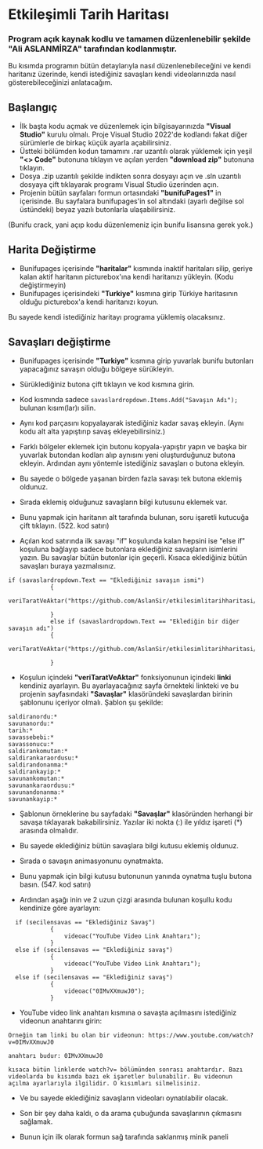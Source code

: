 # Etkileşimli Tarih Haritası

### Program açık kaynak kodlu ve tamamen düzenlenebilir şekilde __"Ali ASLANMİRZA"__ tarafından kodlanmıştır.

Bu kısımda programın bütün detaylarıyla nasıl düzenlenebileceğini ve kendi haritanız üzerinde, kendi istediğiniz savaşları kendi videolarınızda nasıl gösterebileceğinizi anlatacağım.

## Başlangıç

- İlk başta kodu açmak ve düzenlemek için bilgisayarınızda __"Visual Studio"__ kurulu olmalı. Proje Visual Studio 2022'de kodlandı fakat diğer sürümlerle de birkaç küçük ayarla açabilirsiniz.
- Üstteki bölümden kodun tamamını .rar uzantılı olarak yüklemek için yeşil __"<> Code"__ butonuna tıklayın ve açılan yerden __"download zip"__ butonuna tıklayın.
- Dosya .zip uzantılı şekilde indikten sonra dosyayı açın ve .sln uzantılı dosyaya çift tıklayarak programı Visual Studio üzerinden açın.
- Projenin bütün sayfaları formun ortasındaki __"bunifuPages1"__ in içerisinde. Bu sayfalara bunifupages'in sol altındaki (ayarlı değilse sol üstündeki) beyaz yazılı butonlarla ulaşabilirsiniz.

(Bunifu crack, yani açıp kodu düzenlemeniz için bunifu lisansına gerek yok.)

## Harita Değiştirme

- Bunifupages içerisinde __"haritalar"__ kısmında inaktif haritaları silip, geriye kalan aktif haritanın picturebox'ına kendi haritanızı yükleyin. (Kodu değiştirmeyin)
- Bunifupages içerisindeki __"Turkiye"__ kısmına girip Türkiye haritasının olduğu picturebox'a kendi haritanızı koyun.

Bu sayede kendi istediğiniz haritayı programa yüklemiş olacaksınız.

## Savaşları değiştirme

- Bunifupages içerisinde __"Turkiye"__ kısmına girip yuvarlak bunifu butonları yapacağınız savaşın olduğu bölgeye sürükleyin.
- Sürüklediğiniz butona çift tıklayın ve kod kısmına girin.
- Kod kısmında sadece ``` savaslardropdown.Items.Add("Savaşın Adı"); ``` bulunan kısım(lar)ı silin.
- Aynı kod parçasını kopyalayarak istediğiniz kadar savaş ekleyin. (Aynı kodu alt alta yapıştırıp savaş ekleyebilirsiniz.)
- Farklı bölgeler eklemek için butonu kopyala-yapıştır yapın ve başka bir yuvarlak butondan kodları alıp aynısını yeni oluşturduğunuz butona ekleyin. Ardından aynı yöntemle istediğiniz savaşları o butona ekleyin.
- Bu sayede o bölgede yaşanan birden fazla savaşı tek butona eklemiş oldunuz.

- Sırada eklemiş olduğunuz savaşların bilgi kutusunu eklemek var.
- Bunu yapmak için haritanın alt tarafında bulunan, soru işaretli kutucuğa çift tıklayın. (522. kod satırı)
- Açılan kod satırında ilk savaşı "if" koşulunda kalan hepsini ise "else if" koşuluna bağlayıp sadece butonlara eklediğiniz savaşların isimlerini yazın. Bu savaşlar bütün butonlar için geçerli. Kısaca eklediğiniz bütün savaşları buraya yazmalısınız.
```
if (savaslardropdown.Text == "Eklediğiniz savaşın ismi")
            {
                veriTaratVeAktar("https://github.com/AslanSir/etkilesimlitarihharitasi/blob/main/Sava%C5%9Flar/malazgirt");

            }
            else if (savaslardropdown.Text == "Eklediğin bir diğer savaşın adı")
            {
                veriTaratVeAktar("https://github.com/AslanSir/etkilesimlitarihharitasi/blob/main/Sava%C5%9Flar/sakarya%20meydan%20muharebesi");

            }
```
- Koşulun içindeki __"veriTaratVeAktar"__ fonksiyonunun içindeki __linki__ kendiniz ayarlayın. Bu ayarlayacağınız sayfa örnekteki linkteki ve bu projenin sayfasındaki __"Savaşlar"__ klasöründeki savaşlardan birinin şablonunu içeriyor olmalı. Şablon şu şekilde:

```
saldiranordu:*  
savunanordu:*  
tarih:*  
savassebebi:*  
savassonucu:*  
saldirankomutan:*  
saldirankaraordusu:*  
saldirandonanma:*  
saldirankayip:*
savunankomutan:*  
savunankaraordusu:*  
savunandonanma:*
savunankayip:*

```
- Şablonun örneklerine bu sayfadaki __"Savaşlar"__ klasöründen herhangi bir savaşa tıklayarak bakabilirsiniz. Yazılar iki nokta (:) ile yıldız işareti (*) arasında olmalıdır.
- Bu sayede eklediğiniz bütün savaşlara bilgi kutusu eklemiş oldunuz.

- Sırada o savaşın animasyonunu oynatmakta.
- Bunu yapmak için bilgi kutusu butonunun yanında oynatma tuşlu butona basın. (547. kod satırı)
- Ardından aşağı inin ve 2 uzun çizgi arasında bulunan koşullu kodu kendinize göre ayarlayın:
```
  if (secilensavas == "Eklediğiniz Savaş")
            {
                videoac("YouTube Video Link Anahtarı");
            }
  else if (secilensavas == "Eklediğiniz savaş")
            {
                videoac("YouTube Video Link Anahtarı");
            }
  else if (secilensavas == "Eklediğiniz savaş")
            {
                videoac("0IMvXXmuwJ0");
            }
```

- YouTube video link anahtarı kısmına o savaşta açılmasını istediğiniz videonun anahtarını girin:
```
Örneğin tam linki bu olan bir videonun: https://www.youtube.com/watch?v=0IMvXXmuwJ0

anahtarı budur: 0IMvXXmuwJ0

kısaca bütün linklerde watch?v= bölümünden sonrası anahtardır. Bazı videolarda bu kısımda bazı ek işaretler bulunabilir. Bu videonun açılma ayarlarıyla ilgilidir. O kısımları silmelisiniz.
```
- Ve bu sayede eklediğiniz savaşların videoları oynatılabilir olacak.

- Son bir şey daha kaldı, o da arama çubuğunda savaşlarının çıkmasını sağlamak.
- Bunun için ilk olarak formun sağ tarafında saklanmış minik paneli 
